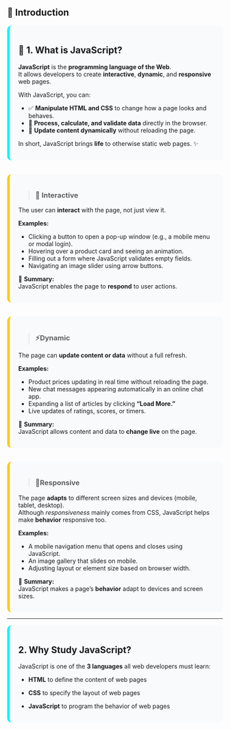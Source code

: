 ## 🚀 Introduction

<div style="
  background-color: #f8fafc;
  padding: 16px 20px;
  border-left: 6px solid #00f7ffff;
  border-radius: 10px;
  margin-top: 8px;
">

## 🧠 1. What is JavaScript?

**JavaScript** is the **programming language of the Web**.  
It allows developers to create **interactive**, **dynamic**, and **responsive** web pages.

With JavaScript, you can:
- ✅ **Manipulate HTML and CSS** to change how a page looks and behaves.  
- 🧮 **Process, calculate, and validate data** directly in the browser.  
- 🔄 **Update content dynamically** without reloading the page.

In short, JavaScript brings **life** to otherwise static web pages. ✨

</div>

<br>

<div style="
  background-color: #f8fafc;
  padding: 16px 20px;
  border-left: 6px solid #facc15;
  border-radius: 10px;
  margin-top: 15px;
">

> ### 💬 Interactive

The user can **interact** with the page, not just view it.  

**Examples:**
- Clicking a button to open a pop-up window (e.g., a mobile menu or modal login).  
- Hovering over a product card and seeing an animation.  
- Filling out a form where JavaScript validates empty fields.  
- Navigating an image slider using arrow buttons.  

📍 **Summary:**  
JavaScript enables the page to **respond** to user actions.

</div>

<br>

<div style="
  background-color: #f8fafc;
  padding: 16px 20px;
  border-left: 6px solid #facc15;
  border-radius: 10px;
  margin-top: 15px;
">

> ### ⚡Dynamic

The page can **update content or data** without a full refresh.  

**Examples:**
- Product prices updating in real time without reloading the page.  
- New chat messages appearing automatically in an online chat app.  
- Expanding a list of articles by clicking **“Load More.”**  
- Live updates of ratings, scores, or timers.  

📍 **Summary:**  
JavaScript allows content and data to **change live** on the page.

</div>

<br>

<div style="
  background-color: #f8fafc;
  padding: 16px 20px;
  border-left: 6px solid #facc15;
  border-radius: 10px;
  margin-top: 15px;
">

> ### 📱Responsive

The page **adapts** to different screen sizes and devices (mobile, tablet, desktop).  
Although *responsiveness* mainly comes from CSS, JavaScript helps make **behavior** responsive too.  

**Examples:**
- A mobile navigation menu that opens and closes using JavaScript.  
- An image gallery that slides on mobile.
- Adjusting layout or element size based on browser width.  

📍 **Summary:**  
JavaScript makes a page’s **behavior** adapt to devices and screen sizes.

</div>

---

<div style="
  background-color: #f8fafc;
  padding: 16px 20px;
  border-left: 6px solid #00f7ffff;
  border-radius: 10px;
  margin-top: 15px;
">

## 2. Why Study JavaScript?

JavaScript is one of the **3 languages** all web developers must learn:

   - **HTML** to define the content of web pages

   - **CSS** to specify the layout of web pages

   - **JavaScript** to program the behavior of web pages

</div>
